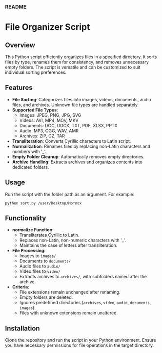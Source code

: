 ### README

# File Organizer Script

## Overview
This Python script efficiently organizes files in a specified directory. It sorts files by type, renames them for consistency, and removes unnecessary empty folders. The script is versatile and can be customized to suit individual sorting preferences.

## Features
- **File Sorting**: Categorizes files into images, videos, documents, audio files, and archives. Unknown file types are handled separately.
- **Supported File Types**:
  - Images: JPEG, PNG, JPG, SVG
  - Videos: AVI, MP4, MOV, MKV
  - Documents: DOC, DOCX, TXT, PDF, XLSX, PPTX
  - Audio: MP3, OGG, WAV, AMR
  - Archives: ZIP, GZ, TAR
- **Transliteration**: Converts Cyrillic characters to Latin script.
- **Normalization**: Renames files by replacing non-Latin characters and numbers with '_'.
- **Empty Folder Cleanup**: Automatically removes empty directories.
- **Archive Handling**: Extracts archives and organizes contents into dedicated folders.

## Usage
Run the script with the folder path as an argument. For example:
```
python sort.py /user/Desktop/Мотлох
```

## Functionality
- **normalize Function**:
  - Transliterates Cyrillic to Latin.
  - Replaces non-Latin, non-numeric characters with '_'.
  - Maintains the case of letters after transliteration.
- **File Processing**:
  - Images to `images/`
  - Documents to `documents/`
  - Audio files to `audio/`
  - Video files to `video/`
  - Extracts archives to `archives/`, with subfolders named after the archive.
- **Criteria**:
  - File extensions remain unchanged after renaming.
  - Empty folders are deleted.
  - Ignores predefined directories (`archives`, `video`, `audio`, `documents`, `images`).
  - Files with unknown extensions remain unaltered.

## Installation
Clone the repository and run the script in your Python environment. Ensure you have necessary permissions for file operations in the target directory.
